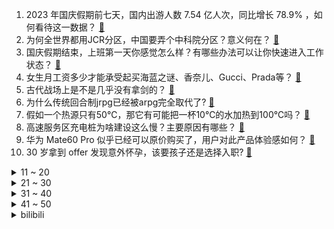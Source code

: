 1. 2023 年国庆假期前七天，国内出游人数 7.54 亿人次，同比增长 78.9% ，如何看待这一数据？ [:link:](https://www.zhihu.com/question/624877517)
2. 为何全世界都用JCR分区，中国要弄个中科院分区？意义何在？ [:link:](https://www.zhihu.com/question/624723439)
3. 国庆假期结束，上班第一天你感觉怎么样？有哪些办法可以让你快速进入工作状态？ [:link:](https://www.zhihu.com/question/624941781)
4. 女生月工资多少才能承受起买海蓝之谜、香奈儿、Gucci、Prada等？ [:link:](https://www.zhihu.com/question/290545785)
5. 古代战场上是不是几乎没有拿剑的？ [:link:](https://www.zhihu.com/question/624684833)
6. 为什么传统回合制jrpg已经被arpg完全取代了? [:link:](https://www.zhihu.com/question/619776511)
7. 假如一个热源只有50℃，那它有可能把一杯10℃的水加热到100℃吗？ [:link:](https://www.zhihu.com/question/620587796)
8. 高速服务区充电桩为啥建设这么慢？主要原因有哪些？ [:link:](https://www.zhihu.com/question/624646150)
9. 华为 Mate60 Pro 似乎已经可以原价购买了，用户对此产品体验感如何？ [:link:](https://www.zhihu.com/question/624680693)
10. 30 岁拿到 offer 发现意外怀孕，该要孩子还是选择入职? [:link:](https://www.zhihu.com/question/622558872)
<details>
<summary>11 ~ 20</summary>

11. 为什么人大附中、北京四中等中学不搞衡水模式? [:link:](https://www.zhihu.com/question/624395085)
12. 狮子那么厉害，为什么不把烦人的鬣狗全部杀死消除威胁？ [:link:](https://www.zhihu.com/question/624607807)
13. 近日黄金价格创新高后大幅跳水，有哪些信息值得关注？你对黄金后续走势如何看？ [:link:](https://www.zhihu.com/question/624867208)
14. 杭州亚运会男篮季军赛中国队 101:73战胜中国台北队获铜牌，如何评价这场比赛？ [:link:](https://www.zhihu.com/question/624879139)
15. 谈及华为在芯片领域的突破，雷蒙多称「令人难以置信地不安」，美国将采取更多方法强化出口管制，如何评价？ [:link:](https://www.zhihu.com/question/624796612)
16. 特朗普表示如果美国国会众议院无法决定议长人选，他将在必要时暂时担任众议院议长一职，有哪些信息值得关注？ [:link:](https://www.zhihu.com/question/624866620)
17. 古代人和我们说的语言不同音，但为什么古诗我们读起来都是押韵? [:link:](https://www.zhihu.com/question/624808607)
18. 如何评价 GAM 战队分析师总结的《英雄联盟》S13 赛前战队等级排行榜？ [:link:](https://www.zhihu.com/question/624724297)
19. 今年国庆节带着孩子去旅行，有哪些有趣瞬间值得分享？ [:link:](https://www.zhihu.com/question/622730107)
20. 写小说如何避免过多的环境描写和细节描写？ [:link:](https://www.zhihu.com/question/624741382)
</details>
<details>
<summary>21 ~ 30</summary>

21. 如何评价《披荆斩棘》第三季第七期？ [:link:](https://www.zhihu.com/question/624862772)
22. 业界音视频处理底层大都是ffmpeg吗？ [:link:](https://www.zhihu.com/question/316169888)
23. 现实中的天才是一种怎样的存在？ [:link:](https://www.zhihu.com/question/268607001)
24. 如何评价《乐队的夏天》第三季第九期？ [:link:](https://www.zhihu.com/question/624863034)
25. 什么样的照片才是更真实的照片？ [:link:](https://www.zhihu.com/question/624517958)
26. 请问，工程师和科学家的区别，特征是什么？ [:link:](https://www.zhihu.com/question/624591733)
27. 有什么推荐的学生党蓝牙耳机? [:link:](https://www.zhihu.com/question/622515572)
28. 要减肥了，经常跑步，有什么合适的运动蓝牙耳机推荐吗？ [:link:](https://www.zhihu.com/question/621839640)
29. 苹果无线耳机那么贵，为什么还有那么多人购买，它好在哪里？ [:link:](https://www.zhihu.com/question/621998657)
30. 上海 4 岁女童海滩走失已超 24 小时，警方正全力寻找，目前进展如何？还有哪些信息值得关注？ [:link:](https://www.zhihu.com/question/624858707)
</details>
<details>
<summary>31 ~ 40</summary>

31. 中秋国庆假期收官，8.26 亿人次出游，花了 7534.3 亿元，透露哪些信息？如何解读这一数据？ [:link:](https://www.zhihu.com/question/624944520)
32. 家用净水器怎么选？ [:link:](https://www.zhihu.com/question/448762463)
33. 孙正义预测未来AI的智能程度将是人类智力总和的 10 倍，有哪些信息值得关注？ [:link:](https://www.zhihu.com/question/624866226)
34. 为什么锥体体积系数是1/3？ [:link:](https://www.zhihu.com/question/624746045)
35. 有没有一张照片可以展示出你家小猫咪的独特气质？ [:link:](https://www.zhihu.com/question/613443729)
36. 截至目前市面上有哪些好用的开放式蓝牙耳机？ [:link:](https://www.zhihu.com/question/616251434)
37. 在英剧《是，大臣》与《是，首相》中，为什么哈克对伯纳德如此宽容？ [:link:](https://www.zhihu.com/question/624475930)
38. pdf 加密如何解除？ [:link:](https://www.zhihu.com/question/561910147)
39. 为什么好多中餐都是先炸后烧(或蒸)？ [:link:](https://www.zhihu.com/question/624354709)
40. 如何评价韩庚、魏大勋主演的现代谍战剧《特工任务》？ [:link:](https://www.zhihu.com/question/622974528)
</details>
<details>
<summary>41 ~ 50</summary>

41. 卡塞米罗是曼联薪资最高球员，和德赫亚此前的 37.5 万镑差不多，他在球队作用如何？ [:link:](https://www.zhihu.com/question/624020492)
42. 小学需要培养孩子的哪些学习习惯? [:link:](https://www.zhihu.com/question/604716287)
43. 中秋国庆双节长假，部分「懒人」足不出户，线上找人景点代打卡、代修旅游照，你如何看待这样的行为？ [:link:](https://www.zhihu.com/question/624879996)
44. 是否应该让孩子超前学习？ [:link:](https://www.zhihu.com/question/410326125)
45. 元妃省亲时，为什么黛玉夺魁的是《杏帘在望》？ [:link:](https://www.zhihu.com/question/624656107)
46. 书荒了，有没有什么推荐的书？ [:link:](https://www.zhihu.com/question/623571165)
47. 你在工作中有没有过令人「腿软」的瞬间？ [:link:](https://www.zhihu.com/question/582624863)
48. 可以谈谈看完《前任 4》的感觉吗？ [:link:](https://www.zhihu.com/question/624491168)
49. 如果心情处于崩溃的时刻，什么方法可以治愈？ [:link:](https://www.zhihu.com/question/621312536)
50. 有哪些小工具软件让你爱不释手？ [:link:](https://www.zhihu.com/question/20732735)
</details><details>
<summary>bilibili</summary>

</details>